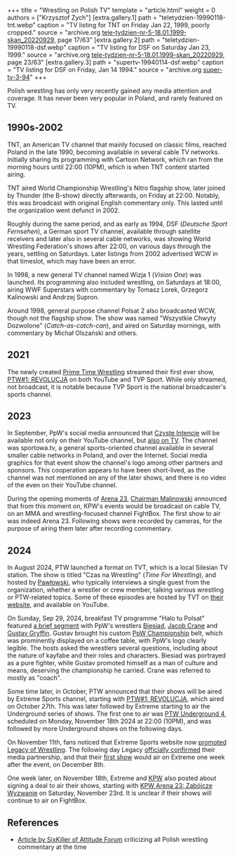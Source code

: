 +++
title = "Wrestling on Polish TV"
template = "article.html"
weight = 0
authors = ["Krzysztof Zych"]
[extra.gallery.1]
path = "teletydzien-19990118-tnt.webp"
caption = "TV listing for TNT on Friday Jan 22, 1999, poorly cropped."
source = "archive.org [tele-tydzien-nr-5-18.01.1999-skan_20220929](https://archive.org/details/tele-tydzien-nr-4-18.01.1999-skan_20220929), page 17/63"
[extra.gallery.2]
path = "teletydzien-19990118-dsf.webp"
caption = "TV listing for DSF on Saturday Jan 23, 1999."
source = "archive.org [tele-tydzien-nr-5-18.01.1999-skan_20220929](https://archive.org/details/tele-tydzien-nr-4-18.01.1999-skan_20220929), page 23/63"
[extra.gallery.3]
path = "supertv-19940114-dsf.webp"
caption = "TV listing for DSF on Friday, Jan 14 1994."
source = "archive.org [super-tv-3-94](https://archive.org/details/super-tv-3-94)"
+++

Polish wrestling has only very recently gained any media attention and coverage. It has never been very popular
in Poland, and rarely featured on TV.

<!-- more -->

## 1990s-2002

TNT, an American TV channel that mainly focused on classic films, reached Poland in the late 1990, becoming available in several cable TV networks. Initially sharing its programming with Cartoon Network, which ran from the morning hours until 22:00 (10PM), which is when TNT content started airing.

TNT aired World Championship Wrestling's Nitro flagship show, later joined by Thunder (the B-show) directly afterwards, on Friday at 22:00. Notably, this was broadcast with original English commentary only. This lasted until the organization went defunct in 2002.

Roughly during the same period, and as early as 1994, DSF (_Deutsche Sport Fernsehen_), a German sport TV channel, available through satellite receivers and later also in several cable networks, was showing World Wrestling Federation's shows after 22:00, on various days through the years, settling on Saturdays.
Later listings from 2002 advertised WCW in that timeslot, which may have been an error.

In 1998, a new general TV channel named Wizja 1 (_Vision One_) was launched. Its programming also included wrestling, on Saturdays at 18:00, airing WWF Superstars with commentary by Tomasz Lorek, Grzegorz Kalinowski and Andrzej Supron.

Around 1998, general purpose channel Polsat 2 also broadcasted WCW, though not the flagship show. The show was named "Wszystkie Chwyty Dozwolone" (_Catch-as-catch-can_), and aired on Saturday mornings, with commentary by Michał Olszański and others.

## 2021

The newly created [Prime Time Wrestling](@/o/ptw.md) streamed their first ever show, [PTW#1: REVOLUCJA](@/e/ptw/2021-10-09-ptw-1-revolucja.md) on both YouTube and TVP Sport. While only streamed, not broadcast, it is notable because TVP Sport is the national broadcaster's sports channel.

## 2023

In September, PpW's social media announced that [Czyste Intencje](@/e/ppw/2023-09-09-ppw-czyste-intencje.md) will be available not only on their YouTube channel, but [also on TV][czysteintencje-fb].
The channel was sportowa.tv, a general sports-oriented channel available in several smaller cable networks in Poland, and over the Internet.
Social media graphics for that event show the channel's logo among other partners and sponsors. This cooperation appears to have been short-lived, as the channel was not mentioned on any of the later shows, and there is no video of the even on their YouTube channel.

During the opening moments of [Arena 23](@/e/kpw/2023-11-24-kpw-arena-23.md), [Chairman Malinowski](@/w/krystian-malinowski.md) announced that from this moment on, KPW's events would be broadcast on cable TV, on an MMA and wrestling-focused channel FightBox. The first show to air was indeed Arena 23. Following shows were recorded by cameras, for the purpose of airing them later after recording commentary.

## 2024


In August 2024, PTW launched a format on TVT, which is a local Silesian TV station. The show is titled "Czas na Wrestling" (_Time For Wrestling_), and hosted by [Pawłowski](@/w/pan-pawlowski.md), who typically interviews a single guest from the organization, whether a wrestler or crew member, talking various wrestling or PTW-related topics. Some of these episodes are hosted by TVT on [their website][tvt-czas], and available on YouTube.

On Sunday, Sep 29, 2024, breakfast TV programme "Halo tu Polsat" featured [a brief segment][halo-tu-ppw] with PpW's wrestlers [Biesiad](@/w/biesiad.md), [Jacob Crane](@/w/jacob-crane.md) and [Gustav Gryffin](@/w/gustav-gryffin.md). Gustav brought his custom [PpW Championship](@/c/ppw-championship.md) belt, which was prominently displayed on a coffee table, with PpW's logo clearly legible.
The hosts asked the wrestlers several questions, including about the nature of kayfabe and their roles and characters. Biesiad was portrayed as a pure fighter, while Gustav promoted himself as a man of culture and means, deserving the championship he carried. Crane was referred to mostly as "coach".

Some time later, in October, PTW announced that their shows will be aired by Extreme Sports channel, starting with [PTW#1: REVOLUCJA](@/e/ptw/2021-10-09-ptw-1-revolucja.md), which aired on October 27th.
This was later followed by Extreme starting to air the Underground series of shows.
The first one to air was [PTW Underground 4](@/e/ptw/2022-04-24-ptw-underground-4.md), scheduled on Monday, November 18th 2024 at 22:00 (10PM), and was followed by more Underground shows on the following days.

On November 11th, fans noticed that Extreme Sports website now [promoted Legacy of Wrestling][extreme-low-1].
The following day Legacy [officially confirmed][extreme-low-2] their media partnership, and that their [first show](@/e/low/2024-12-01-low-1.md) would air on Extreme one week after the event, on December 8th.

One week later, on November 18th, Extreme and [KPW](@/o/kpw.md) also posted about signing a deal to air their shows, starting with [KPW Arena 23: Zabójcze Wyzwanie](@/e/kpw/2023-11-24-kpw-arena-23.md) on Saturday, November 23rd.
It is unclear if their shows will continue to air on FightBox.

[extreme-low-1]: https://www.extreme.com/pl/program/legacy-of-wrestling/
[extreme-low-2]: https://www.facebook.com/legacyofwrestlingpl/posts/pfbid02mTUKt1pcAtvxPxFZASu4UHCEWbPLnbmnuDe219qYvB41kXG8rXLdyfMPefFbky3gl
[tvt-youtube]: https://www.youtube.com/@TVTtelewizja
[tvt-czas]: https://telewizjatvt.pl/?s=czas+na+wrestling
[ptw-extreme]: https://www.extreme.com/pl/program/prime-time-wrestling/
[fb-extreme-sports]: https://www.facebook.com/PrimeTimeWrestlingPL/posts/pfbid0DwHGQai69fPD3yYBa58LBvcCPFFLNsVShRaq8fru5VuiHaT9jhviRnyjk3X3rYqFl
[halo-tu-ppw]: https://youtu.be/rbscVyOSjn0?si=Li0WYQoHiVM9V-Pe
[czysteintencje-fb]: https://www.facebook.com/OficjalnePPW/posts/pfbid02R3XfFF8t7Wff6kJNEQz6Pq84AUbn5wvYBrPtPG4AuYSaUHF7FyMebzbsxV1WGtBEl
[ptwrevolucja-tvp-sport]: https://sport.tvp.pl/56112996/kinguin-prime-time-wrestling-1-revolucja-transmisja-na-zywo-online-live-stream-gdzie-ogladac

## References

* [Article by SixKiller of Attitude Forum](https://www.wrestling.pl/12-groszy-3-dlaczego-nie-chce-wrestlingu-w-polskiej-telewizji.html) criticizing all Polish wrestling commentary at the time
